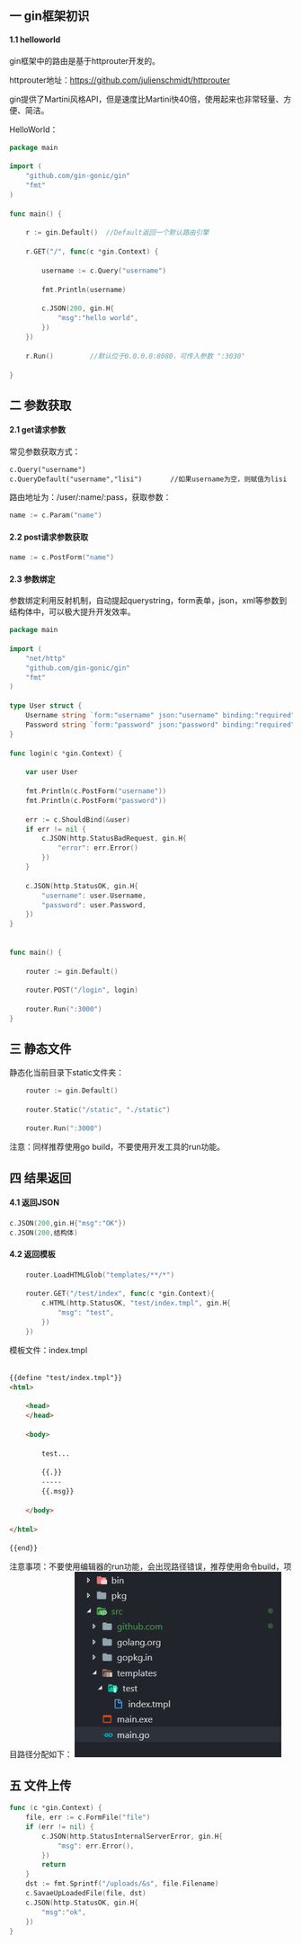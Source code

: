 ## 一 gin框架初识

#### 1.1 helloworld

gin框架中的路由是基于httprouter开发的。  

httprouter地址：https://github.com/julienschmidt/httprouter

gin提供了Martini风格API，但是速度比Martini快40倍，使用起来也非常轻量、方便、简洁。  

HelloWorld：
```go
package main

import (
	"github.com/gin-gonic/gin"
	"fmt"
)

func main() {

	r := gin.Default()	//Default返回一个默认路由引擎

	r.GET("/", func(c *gin.Context) {

		username := c.Query("username")

		fmt.Println(username)

		c.JSON(200, gin.H{
			"msg":"hello world",
		})
	})

	r.Run()			//默认位于0.0.0.0:8080，可传入参数 ":3030"

}
```

## 二 参数获取

#### 2.1 get请求参数

常见参数获取方式：
```
c.Query("username")
c.QueryDefault("username","lisi")       //如果username为空，则赋值为lisi
```

路由地址为：/user/:name/:pass，获取参数：
```go
name := c.Param("name")
```

#### 2.2 post请求参数获取

```go
name := c.PostForm("name")
```

#### 2.3 参数绑定

参数绑定利用反射机制，自动提起querystring，form表单，json，xml等参数到结构体中，可以极大提升开发效率。  

```go
package main

import (
	"net/http"
	"github.com/gin-gonic/gin"
	"fmt"
)

type User struct {
	Username string `form:"username" json:"username" binding:"required"`
	Password string `form:"password" json:"password" binding:"required"`
}

func login(c *gin.Context) {

	var user User

	fmt.Println(c.PostForm("username"))
	fmt.Println(c.PostForm("password"))

	err := c.ShouldBind(&user)
	if err != nil {
		c.JSON(http.StatusBadRequest, gin.H{
			"error": err.Error()
		})
	}

	c.JSON(http.StatusOK, gin.H{
		"username": user.Username,
		"password": user.Password,
	})
}


func main() {

	router := gin.Default()

	router.POST("/login", login)

	router.Run(":3000")
}
```

## 三 静态文件

静态化当前目录下static文件夹：
```go
	router := gin.Default()

	router.Static("/static", "./static")

	router.Run(":3000")
```
注意：同样推荐使用go build，不要使用开发工具的run功能。

## 四 结果返回

#### 4.1 返回JSON

```go
c.JSON(200,gin.H{"msg":"OK"})
c.JSON(200,结构体)
```

#### 4.2 返回模板

```go
	router.LoadHTMLGlob("templates/**/*")

	router.GET("/test/index", func(c *gin.Context){
		c.HTML(http.StatusOK, "test/index.tmpl", gin.H{
			"msg": "test",
		})
	})
```

模板文件：index.tmpl
```html

{{define "test/index.tmpl"}}
<html>

	<head>
	</head>

	<body>

		test...

		{{.}}
		-----
		{{.msg}}

	</body>

</html>

{{end}}
```

注意事项：不要使用编辑器的run功能，会出现路径错误，推荐使用命令build，项目路径分配如下：
![](../images/Golang/gin-01.png)

## 五 文件上传

```go
func (c *gin.Context) {
	file, err := c.FormFile("file")
	if (err != nil) {
		c.JSON(http.StatusInternalServerError, gin.H{
			"msg": err.Error(),
		})
		return
	}
	dst := fmt.Sprintf("/uploads/&s", file.Filename)
	c.SavaeUpLoadedFile(file, dst)
	c.JSON(http.StatusOK, gin.H{
		"msg":"ok",
	})
}
```